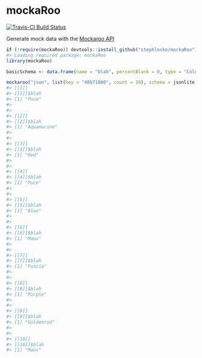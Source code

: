 <!-- README.md is generated from README.Rmd. Please edit that file -->
mockaRoo
========

[![Travis-CI Build Status](https://travis-ci.org/stephlocke/mockaRoo.svg?branch=master)](https://travis-ci.org/stephlocke/mockaRoo)

Generate mock data with the [Mockaroo API](https://www.mockaroo.com/api/docs)

``` r
if (!require(mockaRoo)) devtools::install_github("stephlocke/mockaRoo")
#> Loading required package: mockaRoo
library(mockaRoo)

basicSchema <- data.frame(name = "blah", percentBlank = 0, type = "Color")

mockaroo("json", list(key = "48b71860", count = 10), schema = jsonlite::toJSON(basicSchema))
#> [[1]]
#> [[1]]$blah
#> [1] "Puce"
#> 
#> 
#> [[2]]
#> [[2]]$blah
#> [1] "Aquamarine"
#> 
#> 
#> [[3]]
#> [[3]]$blah
#> [1] "Red"
#> 
#> 
#> [[4]]
#> [[4]]$blah
#> [1] "Puce"
#> 
#> 
#> [[5]]
#> [[5]]$blah
#> [1] "Blue"
#> 
#> 
#> [[6]]
#> [[6]]$blah
#> [1] "Mauv"
#> 
#> 
#> [[7]]
#> [[7]]$blah
#> [1] "Fuscia"
#> 
#> 
#> [[8]]
#> [[8]]$blah
#> [1] "Purple"
#> 
#> 
#> [[9]]
#> [[9]]$blah
#> [1] "Goldenrod"
#> 
#> 
#> [[10]]
#> [[10]]$blah
#> [1] "Mauv"
```
